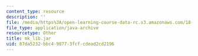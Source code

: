 ```yaml
---
content_type: resource
description: ''
file: /media/https%3A/open-learning-course-data-rc.s3.amazonaws.com/18-02sc-multivariable-calculus-fall-2010/87da5232bbc498773fcfcdead2cd2196_mk_lib.jar
file_type: application/java-archive
resourcetype: Other
title: mk_lib.jar
uid: 87da5232-bbc4-9877-3fcf-cdead2cd2196
---
```

